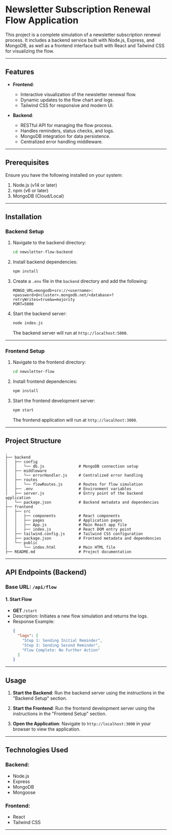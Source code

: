 
# Newsletter Subscription Renewal Flow Application

This project is a complete simulation of a newsletter subscription renewal process. It includes a backend service built with Node.js, Express, and MongoDB, as well as a frontend interface built with React and Tailwind CSS for visualizing the flow.

---

## Features

- **Frontend**:
  - Interactive visualization of the newsletter renewal flow.
  - Dynamic updates to the flow chart and logs.
  - Tailwind CSS for responsive and modern UI.

- **Backend**:
  - RESTful API for managing the flow process.
  - Handles reminders, status checks, and logs.
  - MongoDB integration for data persistence.
  - Centralized error handling middleware.

---

## Prerequisites

Ensure you have the following installed on your system:

1. Node.js (v14 or later)
2. npm (v6 or later)
3. MongoDB (Cloud/Local)

---

## Installation

### Backend Setup

1. Navigate to the backend directory:

   ```bash
   cd newsletter-flow-backend
   ```

2. Install backend dependencies:

   ```bash
   npm install
   ```

3. Create a `.env` file in the `backend` directory and add the following:

   ```env
   MONGO_URL=mongodb+srv://<username>:<password>@<cluster>.mongodb.net/<database>?retryWrites=true&w=majority
   PORT=5000
   ```

4. Start the backend server:

   ```bash
   node index.js
   ```

   The backend server will run at `http://localhost:5000`.

---

### Frontend Setup

1. Navigate to the frontend directory:

   ```bash
   cd newsletter-flow
   ```

2. Install frontend dependencies:

   ```bash
   npm install
   ```

3. Start the frontend development server:

   ```bash
   npm start
   ```

   The frontend application will run at `http://localhost:3000`.

---

## Project Structure

```
.
├── backend
│   ├── config
│   │   └── db.js               # MongoDB connection setup
│   ├── middleware
│   │   └── errorHandler.js     # Centralized error handling
│   ├── routes
│   │   └── flowRoutes.js       # Routes for flow simulation
│   ├── .env                    # Environment variables
│   ├── server.js               # Entry point of the backend application
│   └── package.json            # Backend metadata and dependencies
├── frontend
│   ├── src
│   │   ├── components          # React components
│   │   ├── pages               # Application pages
│   │   ├── App.js              # Main React app file
│   │   ├── index.js            # React DOM entry point
│   ├── tailwind.config.js      # Tailwind CSS configuration
│   ├── package.json            # Frontend metadata and dependencies
│   └── public
│       └── index.html          # Main HTML file
├── README.md                   # Project documentation
```

---

## API Endpoints (Backend)

### Base URL: `/api/flow`

#### **1. Start Flow**
   - **GET** `/start`
   - Description: Initiates a new flow simulation and returns the logs.
   - Response Example:
     ```json
     {
       "logs": [
         "Step 1: Sending Initial Reminder",
         "Step 3: Sending Second Reminder",
         "Flow Complete: No Further Action"
       ]
     }
     ```
---

## Usage

1. **Start the Backend**:
   Run the backend server using the instructions in the "Backend Setup" section.

2. **Start the Frontend**:
   Run the frontend development server using the instructions in the "Frontend Setup" section.

3. **Open the Application**:
   Navigate to `http://localhost:3000` in your browser to view the application.

---

## Technologies Used

### Backend:
- Node.js
- Express
- MongoDB
- Mongoose

### Frontend:
- React
- Tailwind CSS

---

